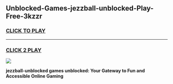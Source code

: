 
## Unblocked-Games-jezzball-unblocked-Play-Free-3kzzr
<h3>
<a href="https://premium76.site?title=jezzball-unblocked&ref=21A">CLICK TO PLAY</a></h3>
<hr>

<h3>
<a href="https://premium76.site?title=jezzball-unblocked&ref=21A">CLICK 2 PLAY</a>
  
</h3>

<a href="https://premium76.site?title=jezzball-unblocked&ref=21A"><img src="https://clearcache.store/games.png"></a>


**jezzball-unblocked games unblocked: Your Gateway to Fun and Accessible Online Gaming**
